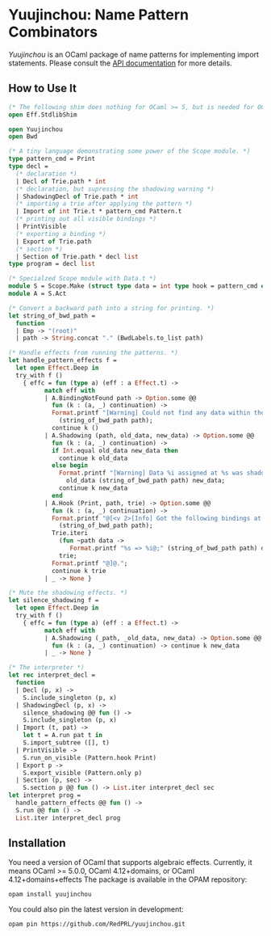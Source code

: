 # Yuujinchou: Name Pattern Combinators

_Yuujinchou_ is an OCaml package of name patterns for implementing import statements. Please consult the [API documentation](https://redprl.org/yuujinchou/yuujinchou/Yuujinchou) for more details.

## How to Use It

<!-- This part should be in sync with test/Example.ml and src/Yuujinchou.mli -->
```ocaml
(* The following shim does nothing for OCaml >= 5, but is needed for OCaml < 5. *)
open Eff.StdlibShim

open Yuujinchou
open Bwd

(* A tiny language demonstrating some power of the Scope module. *)
type pattern_cmd = Print
type decl =
  (* declaration *)
  | Decl of Trie.path * int
  (* declaration, but supressing the shadowing warning *)
  | ShadowingDecl of Trie.path * int
  (* importing a trie after applying the pattern *)
  | Import of int Trie.t * pattern_cmd Pattern.t
  (* printing out all visible bindings *)
  | PrintVisible
  (* exporting a binding *)
  | Export of Trie.path
  (* section *)
  | Section of Trie.path * decl list
type program = decl list

(* Specialzed Scope module with Data.t *)
module S = Scope.Make (struct type data = int type hook = pattern_cmd end)
module A = S.Act

(* Convert a backward path into a string for printing. *)
let string_of_bwd_path =
  function
  | Emp -> "(root)"
  | path -> String.concat "." (BwdLabels.to_list path)

(* Handle effects from running the patterns. *)
let handle_pattern_effects f =
  let open Effect.Deep in
  try_with f ()
    { effc = fun (type a) (eff : a Effect.t) ->
          match eff with
          | A.BindingNotFound path -> Option.some @@
            fun (k : (a, _) continuation) ->
            Format.printf "[Warning] Could not find any data within the subtree at %s.@."
              (string_of_bwd_path path);
            continue k ()
          | A.Shadowing (path, old_data, new_data) -> Option.some @@
            fun (k : (a, _) continuation) ->
            if Int.equal old_data new_data then
              continue k old_data
            else begin
              Format.printf "[Warning] Data %i assigned at %s was shadowed by data %i.@."
                old_data (string_of_bwd_path path) new_data;
              continue k new_data
            end
          | A.Hook (Print, path, trie) -> Option.some @@
            fun (k : (a, _) continuation) ->
            Format.printf "@[<v 2>[Info] Got the following bindings at the prefix %s:@;"
              (string_of_bwd_path path);
            Trie.iteri
              (fun ~path data ->
                 Format.printf "%s => %i@;" (string_of_bwd_path path) data)
              trie;
            Format.printf "@]@.";
            continue k trie
          | _ -> None }

(* Mute the shadowing effects. *)
let silence_shadowing f =
  let open Effect.Deep in
  try_with f ()
    { effc = fun (type a) (eff : a Effect.t) ->
          match eff with
          | A.Shadowing (_path, _old_data, new_data) -> Option.some @@
            fun (k : (a, _) continuation) -> continue k new_data
          | _ -> None }

(* The interpreter *)
let rec interpret_decl =
  function
  | Decl (p, x) ->
    S.include_singleton (p, x)
  | ShadowingDecl (p, x) ->
    silence_shadowing @@ fun () ->
    S.include_singleton (p, x)
  | Import (t, pat) ->
    let t = A.run pat t in
    S.import_subtree ([], t)
  | PrintVisible ->
    S.run_on_visible (Pattern.hook Print)
  | Export p ->
    S.export_visible (Pattern.only p)
  | Section (p, sec) ->
    S.section p @@ fun () -> List.iter interpret_decl sec
let interpret prog =
  handle_pattern_effects @@ fun () ->
  S.run @@ fun () ->
  List.iter interpret_decl prog
```

## Installation

You need a version of OCaml that supports algebraic effects.
Currently, it means OCaml >= 5.0.0, OCaml 4.12+domains, or OCaml 4.12+domains+effects
The package is available in the OPAM repository:
```
opam install yuujinchou
```

You could also pin the latest version in development:
```
opam pin https://github.com/RedPRL/yuujinchou.git
```
